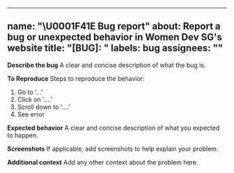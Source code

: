 <!--
⚠️ FOR CONTRIBUTORS: PLEASE READ BEFORE COMMENTING ⚠️

Thank you for your interest in contributing! Before you ask to be assigned, please understand our workflow:

1.  **Do not start work before being assigned.**
2.  **Wait for a maintainer to assign you.** A comment asking for the issue is not an assignment.
3.  **We reserve `women-devs-only` issues for women developers.** As our mission is to empower women in tech, we hold this space for them.

This process ensures fairness and helps us uphold our community's mission. Thank you for your understanding!
-->
---
name: "\U0001F41E Bug report"
about: Report a bug or unexpected behavior in Women Dev SG's website
title: "[BUG]: "
labels: bug
assignees: ""
---

**Describe the bug**
A clear and concise description of what the bug is.

**To Reproduce**
Steps to reproduce the behavior:

1. Go to '...'
2. Click on '....'
3. Scroll down to '....'
4. See error

**Expected behavior**
A clear and concise description of what you expected to happen.

**Screenshots**
If applicable, add screenshots to help explain your problem.

**Additional context**
Add any other context about the problem here.
